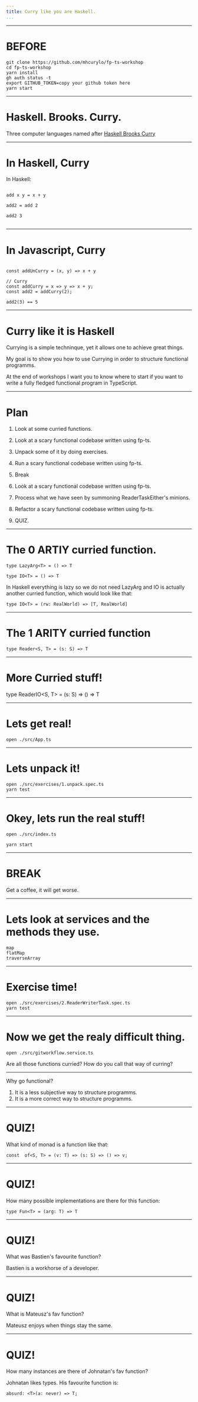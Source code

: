 ```yaml
---
title: Curry like you are Haskell.
...
```


---

# BEFORE

```
git clone https://github.com/mhcurylo/fp-ts-workshop
cd fp-ts-workshop
yarn install
gh auth status -t
export GITHUB_TOKEN=copy your github token here
yarn start
```

---

# Haskell. Brooks. Curry.

Three computer languages named after [Haskell Brooks Curry](https://wiki.haskell.org/wikiupload/8/86/HaskellBCurry.jpg)

---

# In Haskell, Curry

In Haskell:

```

add x y = x + y

add2 = add 2

add2 3


```

---

# In Javascript, Curry

```

const addUnCurry = (x, y) => x + y

// Curry
const addCurry = x => y => x + y;
const add2 = addCurry(2);

add2(3) == 5

```
---

# Curry like it is Haskell

Currying is a simple techninque, yet it allows one to achieve great things.

My goal is to show you how to use Currying in order to structure functional programms.

At the end of workshops I want you to know where to start if you want to write a fully fledged functional program in TypeScript.

---

# Plan

1. Look at some curried functions.

2. Look at a scary functional codebase written using fp-ts.

3. Unpack some of it by doing exercises.

4. Run a scary functional codebase written using fp-ts.

5. Break

6. Look at a scary functional codebase written using fp-ts.

7. Process what we have seen by summoning ReaderTaskEither's minions.

8. Refactor a scary functional codebase written using fp-ts.

9. QUIZ.

---

# The 0 ARTIY curried function.

```
type LazyArg<T> = () => T

type IO<T> = () => T

```

In Haskell everything is lazy so we do not need LazyArg and IO is actually another curried function, which would look like that:

```
type IO<T> = (rw: RealWorld) => [T, RealWorld]

```

---

# The 1 ARITY curried function

```
type Reader<S, T> = (s: S) => T

```

---

# More Curried stuff!

type ReaderIO<S, T> = (s: S) => () => T


---

# Lets get real!

```
open ./src/App.ts

```

---

# Lets unpack it!


```
open ./src/exercises/1.unpack.spec.ts
yarn test

```

---

# Okey, lets run the real stuff!

```
open ./src/index.ts

yarn start
```

---

# BREAK

Get a coffee, it will get worse.

---

# Lets look at services and the methods they use.

```
map
flatMap
traverseArray

```
---

# Exercise time!

```
open ./src/exercises/2.ReaderWriterTask.spec.ts
yarn test

```

---

# Now we get the realy difficult thing.

```
open ./src/gitworkflow.service.ts

```

Are all those functions curried?
How do you call that way of curring?

---

Why go functional?

1. It is a less subjective way to structure programms.
2. It is a more correct way to structure programms.

---

# QUIZ!

 What kind of monad is a function like that:

```
const  of<S, T> = (v: T) => (s: S) => () => v;

```
---

# QUIZ!

 How many possible implementations are there for this function:

```
type Fun<T> = (arg: T) => T

```
---

# QUIZ!

 What was Bastien's favourite function?

Bastien is a workhorse of a developer.

---

# QUIZ!

 What is Mateusz's fav function?

Mateusz enjoys when things stay the same.

---

# QUIZ!

 How many instances are there of Johnatan's fav function?

Johnatan likes types.
His favourite function is:

```
absurd: <T>(a: never) => T;

```
